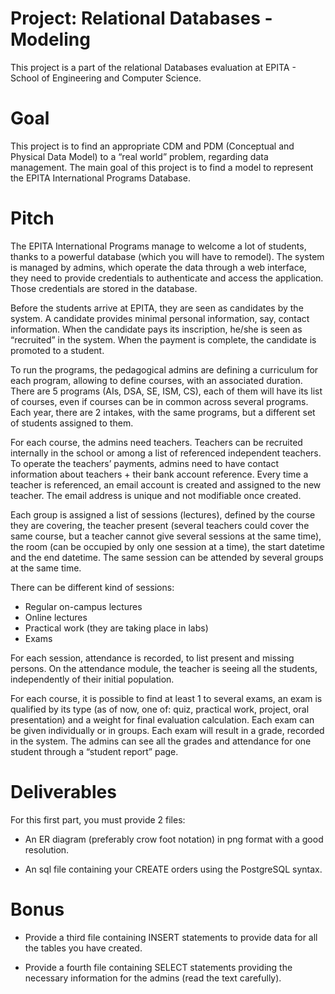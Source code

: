 # Project: Relational Databases - Modeling
This project is a part of the relational Databases evaluation at EPITA - School of Engineering and Computer Science.

# Goal 
This project is to find an appropriate CDM and PDM (Conceptual and Physical Data Model) to a “real world” problem, regarding data management.
The main goal of this project is to find a model to represent the EPITA International Programs Database.

# Pitch
The EPITA International Programs manage to welcome a lot of students, thanks to a powerful database
(which you will have to remodel).
The system is managed by admins, which operate the data through a web interface, they need to
provide credentials to authenticate and access the application. Those credentials are stored in the
database.

Before the students arrive at EPITA, they are seen as candidates by the system. A candidate provides
minimal personal information, say, contact information. When the candidate pays its inscription,
he/she is seen as “recruited” in the system. When the payment is complete, the candidate is promoted
to a student.

To run the programs, the pedagogical admins are defining a curriculum for each program, allowing to
define courses, with an associated duration. There are 5 programs (AIs, DSA, SE, ISM, CS), each of them
will have its list of courses, even if courses can be in common across several programs.
Each year, there are 2 intakes, with the same programs, but a different set of students assigned to
them.

For each course, the admins need teachers. Teachers can be recruited internally in the school or among
a list of referenced independent teachers. To operate the teachers’ payments, admins need to have
contact information about teachers + their bank account reference. Every time a teacher is referenced,
an email account is created and assigned to the new teacher. The email address is unique and not
modifiable once created.

Each group is assigned a list of sessions (lectures), defined by the course they are covering, the teacher
present (several teachers could cover the same course, but a teacher cannot give several sessions at
the same time), the room (can be occupied by only one session at a time), the start datetime and the
end datetime. The same session can be attended by several groups at the same time.

There can be different kind of sessions:
- Regular on-campus lectures
- Online lectures
- Practical work (they are taking place in labs)
- Exams

For each session, attendance is recorded, to list present and missing persons. On the attendance
module, the teacher is seeing all the students, independently of their initial population.

For each course, it is possible to find at least 1 to several exams, an exam is qualified by its type (as of
now, one of: quiz, practical work, project, oral presentation) and a weight for final evaluation
calculation. Each exam can be given individually or in groups. Each exam will result in a grade, recorded
in the system. The admins can see all the grades and attendance for one student through a “student report” page.

# Deliverables
For this first part, you must provide 2 files:
- An ER diagram (preferably crow foot notation) in png format with a good resolution.

- An sql file containing your CREATE orders using the PostgreSQL syntax.

# Bonus
- Provide a third file containing INSERT statements to provide data for all the tables you have
created.

- Provide a fourth file containing SELECT statements providing the necessary information for the
admins (read the text carefully).
